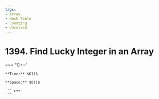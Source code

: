 ```yaml
---
tags:
- Array
- Hash Table
- Counting
- Unsolved
---
```



# 1394. Find Lucky Integer in an Array

=== "C++"

    **Time:** $O()$

    **Space:** $O()$

    ``` c++
    ```